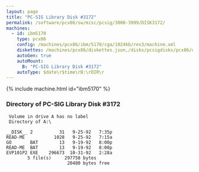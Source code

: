 ```yaml
---
layout: page
title: "PC-SIG Library Disk #3172"
permalink: /software/pcx86/sw/misc/pcsig/3000-3999/DISK3172/
machines:
  - id: ibm5170
    type: pcx86
    config: /machines/pcx86/ibm/5170/cga/1024kb/rev3/machine.xml
    diskettes: /machines/pcx86/diskettes.json,/disks/pcsigdisks/pcx86/diskettes.json
    autoGen: true
    autoMount:
      B: "PC-SIG Library Disk #3172"
    autoType: $date\r$time\rB:\rDIR\r
---
```


{% include machine.html id="ibm5170" %}

### Directory of PC-SIG Library Disk #3172

     Volume in drive A has no label
     Directory of A:\

    __DISK__ 2          31   9-25-92   7:35p
    READ-ME           1028   9-25-92   7:15a
    GO       BAT        13   9-19-92   8:00p
    READ-ME  BAT        13   9-19-92   8:00p
    EVP101P2 EXE    296673  10-31-92   2:28a
            5 file(s)     297758 bytes
                           20480 bytes free
